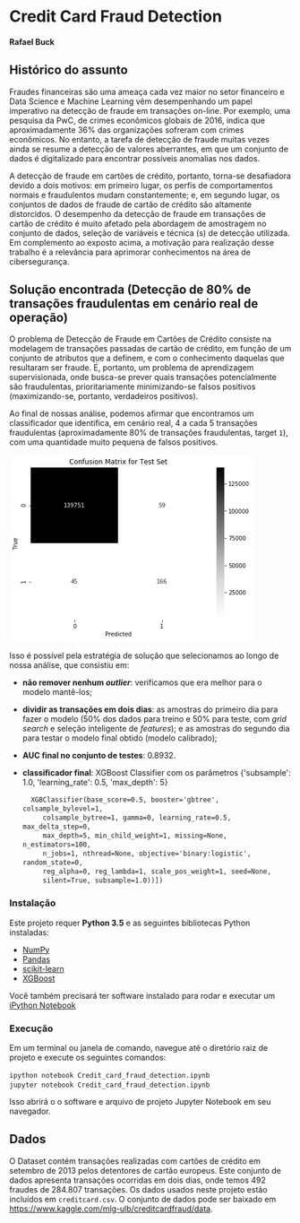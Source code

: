# Credit Card Fraud Detection
#### Rafael Buck

## Histórico do assunto
Fraudes financeiras são uma ameaça cada vez maior no setor financeiro e Data Science e Machine Learning vêm desempenhando um papel 
imperativo na detecção de fraude em transações on-line. Por exemplo, uma pesquisa da PwC, de crimes econômicos globais de 2016, 
indica que aproximadamente 36% das organizações sofreram com crimes econômicos. No entanto, a tarefa de detecção de fraude muitas 
vezes ainda se resume a detecção de valores aberrantes, em que um conjunto de dados é digitalizado para encontrar possíveis anomalias 
nos dados.

A detecção de fraude em cartões de crédito, portanto, torna-se desafiadora devido a dois motivos: em primeiro lugar, os perfis de 
comportamentos normais e fraudulentos mudam constantemente; e, em segundo lugar, os conjuntos de dados de fraude de cartão de crédito 
são altamente distorcidos. O desempenho da detecção de fraude em transações de cartão de crédito é muito afetado pela abordagem de 
amostragem no conjunto de dados, seleção de variáveis e técnica (s) de detecção utilizada. Em complemento ao exposto acima, a motivação 
para realização desse trabalho é a relevância para aprimorar conhecimentos na área de cibersegurança. 

## Solução encontrada (Detecção de 80% de transações fraudulentas em cenário real de operação)
O problema de Detecção de Fraude em Cartões de Crédito consiste na modelagem de transações passadas de cartão de crédito, em função 
de um conjunto de atributos que a definem, e com o conhecimento daquelas que resultaram ser fraude. É, portanto, um problema de 
aprendizagem supervisionada, onde busca-se prever quais transações potencialmente são fraudulentas, prioritariamente minimizando-se 
falsos positivos (maximizando-se, portanto, verdadeiros positivos).

Ao final de nossas análise, podemos afirmar que encontramos um classificador que identifica, em cenário real, 4 a cada 5 transações fraudulentas (aproximadamente 80% de transações fraudulentas, target `1`), com uma quantidade muito pequena de falsos positivos.

<img src="result.png">

Isso é possível pela estratégia de solução que selecionamos ao longo de nossa análise, que consistiu em:
- **não remover nenhum *outlier***: verificamos que era melhor para o modelo mantê-los;
- **dividir as transações em dois dias**: as amostras do primeiro dia para fazer o modelo (50% dos dados para treino e 50% para teste, com *grid search* e seleção inteligente de *features*); e as amostras do segundo dia para testar o modelo final obtido (modelo calibrado);
- **AUC final no conjunto de testes**: 0.8932.
- **classificador final**: XGBoost Classifier com os parâmetros {'subsample': 1.0, 'learning_rate': 0.5, 'max_depth': 5}

        XGBClassifier(base_score=0.5, booster='gbtree', colsample_bylevel=1,
           colsample_bytree=1, gamma=0, learning_rate=0.5, max_delta_step=0,
           max_depth=5, min_child_weight=1, missing=None, n_estimators=100,
           n_jobs=1, nthread=None, objective='binary:logistic', random_state=0,
           reg_alpha=0, reg_lambda=1, scale_pos_weight=1, seed=None,
           silent=True, subsample=1.0))])

### Instalação
Este projeto requer **Python 3.5** e as seguintes bibliotecas Python instaladas:

- [NumPy](http://www.numpy.org/)
- [Pandas](http://pandas.pydata.org/)
- [scikit-learn](http://scikit-learn.org/stable/)
- [XGBoost](http://xgboost.readthedocs.io/en/latest/get_started/index.html#python)

Você também precisará ter software instalado para rodar e executar um [iPython Notebook](http://ipython.org/notebook.html)

### Execução
Em um terminal ou janela de comando, navegue até o diretório raiz de projeto e execute os seguintes comandos:

```ipython notebook Credit_card_fraud_detection.ipynb```  
```jupyter notebook Credit_card_fraud_detection.ipynb```

Isso abrirá o o software e arquivo de projeto Jupyter Notebook em seu navegador.

## Dados
O Dataset contém transações realizadas com cartões de crédito em setembro de 2013 pelos detentores de cartão europeus. Este conjunto de dados apresenta transações ocorridas em dois dias, onde temos 492 fraudes de 284.807 transações. Os dados usados neste projeto estão incluídos em `creditcard.csv`. O conjunto de dados pode ser baixado em https://www.kaggle.com/mlg-ulb/creditcardfraud/data.
